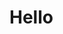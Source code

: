 <!DOCTYPE html>
<html>
<head> 



<title> Tech Enthusiast </title>

</head>
<body>

<h1> Hello </h1>


</body>
</html>
